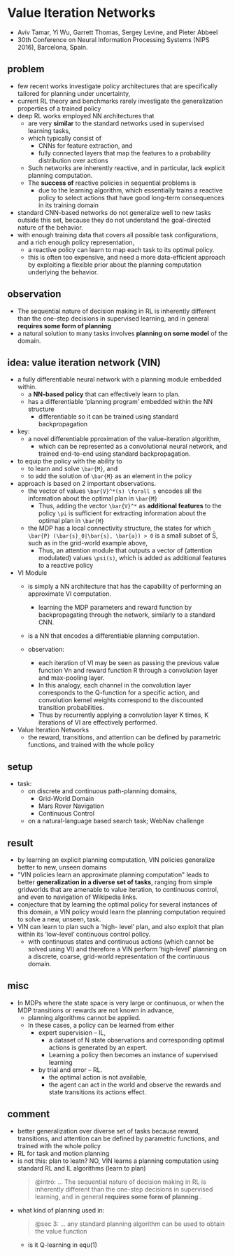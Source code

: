 # Value Iteration Networks
* Aviv Tamar, Yi Wu, Garrett Thomas, Sergey Levine, and Pieter Abbeel
* 30th Conference on Neural Information Processing Systems (NIPS 2016), Barcelona, Spain.

## problem
* few recent works investigate policy architectures that are specifically tailored for planning under uncertainty, 
* current RL theory and benchmarks rarely investigate the generalization properties of a trained policy 
* deep RL works  employed NN architectures that 
  * are very **similar** to the standard networks used in supervised learning tasks, 
  * which typically consist of 
    * CNNs for feature extraction, and 
    * fully connected layers that map the features to a probability distribution over actions
  * Such networks are inherently reactive, and in particular, lack explicit planning computation. 
  * The **success of** reactive policies in sequential problems is 
    * due to the learning algorithm, which 
      essentially trains a reactive policy to select actions that have good long-term consequences in its training domain
* standard CNN-based networks do not generalize well to new tasks outside this set, because 
  they do not understand the goal-directed nature of the behavior.
* with enough training data that covers all possible task configurations, and a rich enough policy representation, 
  * a reactive policy can learn to map each task to its optimal policy. 
  * this is often too expensive, and 
    need a more data-efficient approach by exploiting a flexible prior about 
    the planning computation underlying the behavior.

## observation
* The sequential nature of decision making in RL is inherently different than the one-step decisions
  in supervised learning, and in general **requires some form of planning**
* a natural solution to many tasks involves **planning on some model** of the domain.

## idea: value iteration network (VIN)
* a fully differentiable neural network with a planning module embedded within.
  * a **NN-based policy** that can effectively learn to plan.
  * has a differentiable ‘planning program’ embedded within the NN structure
    * differentiable so it can be trained using standard backpropagation
* key:
  * a novel differentiable pproximation of the value-iteration algorithm, 
    * which can be represented as a convolutional neural network, and 
      trained end-to-end using standard backpropagation.
* to equip the policy with the ability to 
  * to learn and solve `\bar{M}`, and 
  * to add the solution of `\bar{M}` as an element in the policy 
* approach is based on 2 important observations. 
  * the vector of values `\bar{V}^*(s) \forall s` encodes all the information about the optimal plan in `\bar{M}` 
    * Thus, adding the vector `\bar{V}^*` as **additional features** to the policy `\pi` is sufficient for 
      extracting information about the optimal plan in `\bar{M}`
  * the MDP has a local connectivity structure, 
    the states for which `\bar{P} (\bar{s}_0|\bar{s}, \bar{a}) > 0` is a small subset of S̄, 
    such as in the grid-world example above,
    * Thus, an attention module that outputs a vector of (attention modulated) values `\psi(s)`, 
      which is added as additional features to a reactive policy
* VI Module
  * is simply a NN architecture that has the capability of performing an approximate VI computation. 
    * learning the MDP parameters and reward function by backpropagating through the network, similarly to a standard CNN. 
  * is a NN that encodes a differentiable planning computation.
  
  * observation:
     * each iteration of VI may be seen as passing the previous value function Vn and reward function R through 
       a convolution layer and max-pooling layer. 
     * In this analogy, each channel in the convolution layer corresponds to the Q-function for a specific action, and
       convolution kernel weights correspond to the discounted transition probabilities. 
     * Thus by recurrently applying a convolution layer K times, K iterations of VI are effectively performed.
* Value Iteration Networks
  * the reward, transitions, and attention can be defined by parametric functions, and trained with the whole policy

## setup
* task:
  * on discrete and continuous path-planning domains,
    * Grid-World Domain
    * Mars Rover Navigation
    * Continuous Control
  * on a natural-language based search task; WebNav challenge 
  
## result
* by learning an explicit planning computation, VIN policies generalize better to new, unseen domains
* "VIN policies learn an approximate planning computation" leads to better **generalization in a diverse set of tasks**, 
  ranging from simple gridworlds that are amenable to value iteration, to continuous control, and 
  even to navigation of Wikipedia links.
* conjecture that by learning the optimal policy for several instances of this domain, 
  a VIN policy would learn the planning computation required to solve a new, unseen, task.
* VIN can learn to plan such a ‘high- level’ plan, and also exploit that plan within 
  its ‘low-level’ continuous control policy. 
  * with continuous states and continuous actions (which cannot be solved using VI) and therefore
    a VIN perform ‘high-level’ planning on a discrete, coarse, grid-world representation of the continuous domain.

## misc
* In MDPs where the state space is very large or continuous, or when the MDP transitions or rewards are 
  not known in advance, 
  * planning algorithms cannot be applied. 
  * In these cases, a policy can be learned from either 
     * expert supervision – IL, 
       * a dataset of N state observations and corresponding optimal actions is generated by an expert. 
       * Learning a policy then becomes an instance of supervised learning
     * by trial and error – RL.
       * the optimal action is not available,
       * the agent can act in the world and observe the rewards and state transitions its actions effect. 

## comment
* better generalization over  diverse set of tasks because 
  reward, transitions, and attention can be defined by parametric functions, and trained with the whole policy
* RL for task and motion planning
* is not this: plan to leatn? NO, VIN learns a planning computation using standard RL and IL algorithms (learn to plan)
  > @intro: ... The sequential nature of decision making in RL is inherently different than the one-step decisions
  in supervised learning, and in general **requires some form of planning**..
* what kind of planning used in:
  > @sec 3: ... any standard planning algorithm can be used to obtain the value function
  * is it Q-learning in equ(1)
